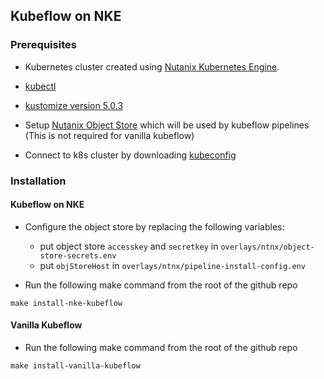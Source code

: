 ## Kubeflow on NKE

### Prerequisites

* Kubernetes cluster created using [Nutanix Kubernetes Engine](https://portal.nutanix.com/page/documents/details?targetId=Nutanix-Kubernetes-Engine-v2_8:top-deploy-kubernetes-cluster-t.html).

* [kubectl](https://kubernetes.io/docs/tasks/tools/#kubectl)

* [kustomize version 5.0.3](https://github.com/kubernetes-sigs/kustomize/releases/tag/kustomize%2Fv5.0.3)

* Setup [Nutanix Object Store](https://portal.nutanix.com/page/documents/details?targetId=Objects-v4_2:top-intro-c.html) which will be used by kubeflow pipelines (This is not required for vanilla kubeflow)

* Connect to k8s cluster by downloading [kubeconfig](https://portal.nutanix.com/page/documents/details?targetId=Nutanix-Kubernetes-Engine-v2_8:top-download-kubeconfig-t.html)

### Installation

#### Kubeflow on NKE

* Configure the object store by replacing the following variables:
    * put object store `accesskey` and `secretkey` in `overlays/ntnx/object-store-secrets.env`
    * put `objStoreHost` in `overlays/ntnx/pipeline-install-config.env`

* Run the following make command from the root of the github repo

```
make install-nke-kubeflow
```

#### Vanilla Kubeflow
* Run the following make command from the root of the github repo

```
make install-vanilla-kubeflow
```